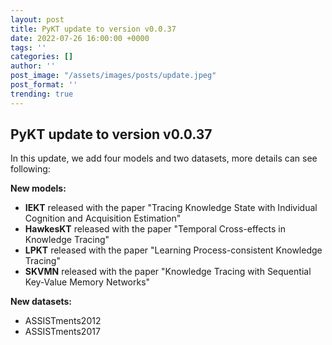 ```yaml
---
layout: post
title: PyKT update to version v0.0.37
date: 2022-07-26 16:00:00 +0000
tags: ''
categories: []
author: ''
post_image: "/assets/images/posts/update.jpeg"
post_format: ''
trending: true
---
```

## PyKT update to version v0.0.37
In this update, we add four models and two datasets, more details can see following:

**New models:**
- **IEKT** released with the paper "Tracing Knowledge State with Individual Cognition and Acquisition Estimation"
- **HawkesKT** released with the paper "Temporal Cross-effects in Knowledge Tracing"
- **LPKT** released with the paper "Learning Process-consistent Knowledge Tracing"
- **SKVMN** released with the paper "Knowledge Tracing with Sequential Key-Value Memory Networks"

**New datasets:**
- ASSISTments2012
- ASSISTments2017